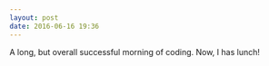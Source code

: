 ```yaml
---
layout: post
date: 2016-06-16 19:36
---
```

A long, but overall successful morning of coding. Now, I has lunch! 
